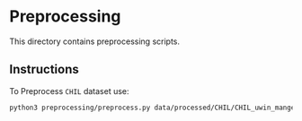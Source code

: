 # Preprocessing

This directory contains preprocessing scripts.

## Instructions

To Preprocess `CHIL` dataset use:

```bash
python3 preprocessing/preprocess.py data/processed/CHIL/CHIL_uwin_mange_Marit_07242020.json data/raw/CHIL/ data/processed/CHIL/cropped
```

